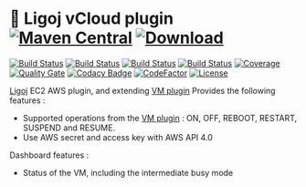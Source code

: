 # :link: Ligoj vCloud plugin [![Maven Central](https://maven-badges.herokuapp.com/maven-central/org.ligoj.plugin/plugin-vm-vcloud/badge.svg)](https://maven-badges.herokuapp.com/maven-central/org.ligoj.plugin/plugin-vm-vcloud) [![Download](https://api.bintray.com/packages/ligoj/maven-repo/plugin-vm-vcloud/images/download.svg) ](https://bintray.com/ligoj/maven-repo/plugin-vm-vcloud/_latestVersion)

[![Build Status](https://travis-ci.org/ligoj/plugin-vm-vcloud.svg?branch=master)](https://travis-ci.org/ligoj/plugin-vm-vcloud)
[![Build Status](https://circleci.com/gh/ligoj/plugin-vm-vcloud.svg?style=svg)](https://circleci.com/gh/ligoj/plugin-vm-vcloud)
[![Build Status](https://semaphoreci.com/api/v1/ligoj/plugin-vm-vcloud/branches/master/shields_badge.svg)](https://semaphoreci.com/ligoj/plugin-vm-vcloud)
[![Build Status](https://ci.appveyor.com/api/projects/status/sjkjcqvbwf7u075a/branch/master?svg=true)](https://ci.appveyor.com/project/ligoj/plugin-vm-vcloud/branch/master)
[![Coverage](https://sonarcloud.io/api/project_badges/measure?project=org.ligoj.plugin%3Aplugin-vm-vcloud&metric=coverage)](https://sonarcloud.io/dashboard?id=org.ligoj.plugin%3Aplugin-vm-vcloud)
[![Quality Gate](https://sonarcloud.io/api/project_badges/measure?metric=alert_status&project=org.ligoj.plugin:plugin-vm-vcloud)](https://sonarcloud.io/dashboard/index/org.ligoj.plugin:plugin-vm-vcloud)
[![Codacy Badge](https://api.codacy.com/project/badge/Grade/bf9de68591ad4b70a3bfb515159b9831)](https://www.codacy.com/app/ligoj/plugin-vm-vcloud?utm_source=github.com&amp;utm_medium=referral&amp;utm_content=ligoj/plugin-vm-vcloud&amp;utm_campaign=Badge_Grade)
[![CodeFactor](https://www.codefactor.io/repository/github/ligoj/plugin-vm-vcloud/badge)](https://www.codefactor.io/repository/github/ligoj/plugin-vm-vcloud)
[![License](http://img.shields.io/:license-mit-blue.svg)](http://fabdouglas.mit-license.org/)

[Ligoj](https://github.com/ligoj/ligoj) EC2 AWS plugin, and extending [VM plugin](https://github.com/ligoj/plugin-vm)
Provides the following features :
- Supported operations from the [VM plugin](https://github.com/ligoj/plugin-vm) : ON, OFF, REBOOT, RESTART, SUSPEND and RESUME.
- Use AWS secret and access key with AWS API 4.0

Dashboard features :
- Status of the VM, including the intermediate busy mode

